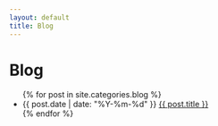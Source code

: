 ```yaml
---
layout: default
title: Blog
---
```

# Blog

<ul>
  {% for post in site.categories.blog %}
    <li>
      <span>{{ post.date | date: "%Y-%m-%d" }}</span>
      <a href="{{ post.url }}">{{ post.title }}</a>
    </li>
  {% endfor %}
</ul>
